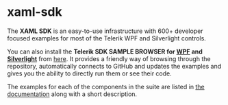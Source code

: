 xaml-sdk
========

The __XAML SDK__ is an easy-to-use infrastructure with 600+ developer focused examples for most of the Telerik WPF and Silverlight controls. 

You can also install the __Telerik SDK SAMPLE BROWSER for [WPF](http://blogs.telerik.com/blogs/13-11-04/introducing-wpf-sdk-samples-browser) and [Silverlight](http://blogs.telerik.com/xamlteam/posts/14-03-10/silverlight-available-in-the-sdk-samples-browser)__ from [here](http://demos.telerik.com/xaml-sdkbrowser/). It provides a friendly way of browsing through the repository, automatically connects to GitHub and updates the examples and gives you the ability to directly run them or see their code.

The examples for each of the components in the suite are listed in [the documentation](http://docs.telerik.com/devtools/wpf/sdk-examples.html) along with a short description.
